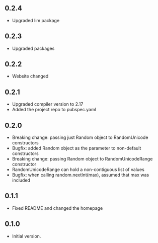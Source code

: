 ## 0.2.4

- Upgraded lim package

## 0.2.3

- Upgraded packages

## 0.2.2

- Website changed

## 0.2.1

- Upgraded compiler version to 2.17
- Added the project repo to pubspec.yaml

## 0.2.0

- Breaking change: passing just Random object to RandomUnicode constructors
- Bugfix: added Random object as the parameter to non-default constructors
- Breaking change: passing Random object to RandomUnicodeRange constructor
- RandomUnicodeRange can hold a non-contiguous list of values
- Bugfix: when calling random.nextInt(max), assumed that max was included 

## 0.1.1

- Fixed README and changed the homepage

## 0.1.0

- Initial version.
